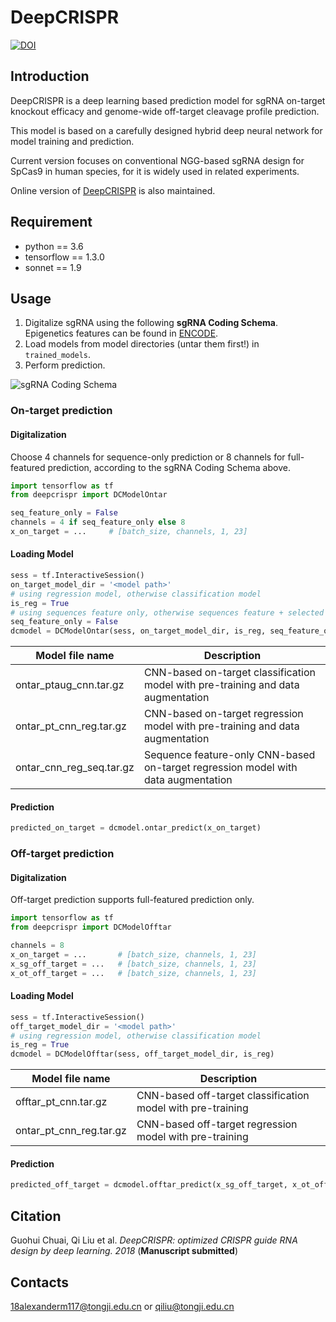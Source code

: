 # DeepCRISPR
[![DOI](https://zenodo.org/badge/117238113.svg)](https://zenodo.org/badge/latestdoi/117238113)

## Introduction
DeepCRISPR is a deep learning based prediction model for sgRNA on-target knockout
 efficacy and genome-wide off-target cleavage profile prediction. 
 
 This model is based on a carefully designed hybrid deep neural network for model training and prediction.

Current version focuses on conventional NGG-based sgRNA design for SpCas9 in human species, for it is
 widely used in related experiments.
 
Online version of [DeepCRISPR](http://www.deepcrispr.net/) is also maintained.
 
## Requirement
* python == 3.6
* tensorflow == 1.3.0
* sonnet == 1.9

## Usage
1. Digitalize sgRNA using the following **sgRNA Coding Schema**. Epigenetics features can be found in [ENCODE](https://www.encodeproject.org/).
2. Load models from model directories (untar them first!) in `trained_models`. 
3. Perform prediction.

![sgRNA Coding Schema](images/sgrna.png)

### On-target prediction
#### Digitalization
Choose 4 channels for sequence-only prediction or 8 channels for full-featured prediction, according to the sgRNA Coding Schema above.

```python
import tensorflow as tf
from deepcrispr import DCModelOntar

seq_feature_only = False
channels = 4 if seq_feature_only else 8
x_on_target = ...     # [batch_size, channels, 1, 23]
```

#### Loading Model

```python
sess = tf.InteractiveSession()
on_target_model_dir = '<model path>'
# using regression model, otherwise classification model
is_reg = True
# using sequences feature only, otherwise sequences feature + selected epigenetic features
seq_feature_only = False
dcmodel = DCModelOntar(sess, on_target_model_dir, is_reg, seq_feature_only)
```

Model file name | Description
-----------|------------
ontar_ptaug_cnn.tar.gz | CNN-based on-target classification model with pre-training and data augmentation
ontar_pt_cnn_reg.tar.gz | CNN-based on-target regression model with pre-training and data augmentation
ontar_cnn_reg_seq.tar.gz | Sequence feature-only CNN-based on-target regression model with data augmentation

#### Prediction

```python
predicted_on_target = dcmodel.ontar_predict(x_on_target)
```


### Off-target prediction
#### Digitalization
Off-target prediction supports full-featured prediction only.

```python
import tensorflow as tf
from deepcrispr import DCModelOfftar

channels = 8
x_on_target = ...       # [batch_size, channels, 1, 23]
x_sg_off_target = ...   # [batch_size, channels, 1, 23]
x_ot_off_target = ...   # [batch_size, channels, 1, 23]
```

#### Loading Model

```python
sess = tf.InteractiveSession()
off_target_model_dir = '<model path>'
# using regression model, otherwise classification model
is_reg = True
dcmodel = DCModelOfftar(sess, off_target_model_dir, is_reg)
```

Model file name | Description
-----------|------------
offtar_pt_cnn.tar.gz | CNN-based off-target classification model with pre-training
ontar_pt_cnn_reg.tar.gz | CNN-based off-target regression model with pre-training

#### Prediction

```python
predicted_off_target = dcmodel.offtar_predict(x_sg_off_target, x_ot_off_target)
```


## Citation
Guohui Chuai, Qi Liu et al. *DeepCRISPR: optimized CRISPR guide RNA design by deep learning. 2018* (**Manuscript submitted**)

## Contacts
18alexanderm117@tongji.edu.cn or qiliu@tongji.edu.cn
